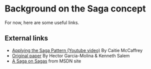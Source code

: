 # Background on the Saga concept

For now, here are some useful links.

## External links

- [Applying the Saga Pattern (Youtube video)](https://www.youtube.com/watch?v=xDuwrtwYHu8) By Caitie McCaffrey
- [Original paper](http://www.cs.cornell.edu/andru/cs711/2002fa/reading/sagas.pdf) By Hector Garcia-Molina & Kenneth Salem
- [A Saga on Sagas](https://msdn.microsoft.com/en-us/library/jj591569.aspx) from MSDN site
